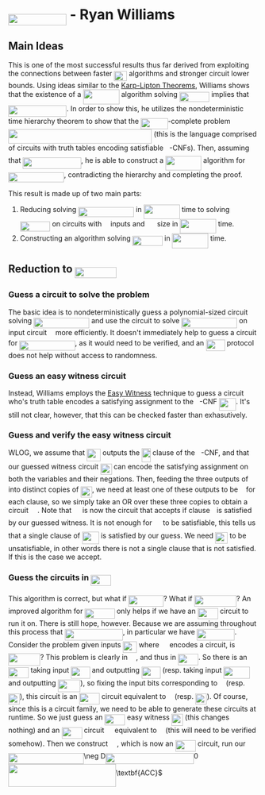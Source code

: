 # <img src="/notes/papers/tex/c464c32159fb6b1c835b3a18e61d617b.svg?invert_in_darkmode&sanitize=true" align=middle width=117.41940374999999pt height=22.831056599999986pt/> - Ryan Williams

## Main Ideas

This is one of the most successful results thus far derived from exploiting the connections between faster <img src="/notes/papers/tex/95d4aeb7638140fd70ba48c1d0a76c2d.svg?invert_in_darkmode&sanitize=true" align=middle width=25.890204449999988pt height=20.09134050000002pt/> algorithms and stronger circuit lower bounds.  Using ideas similar to the [Karp-Lipton Theorems](https://matthewkatzman.github.io/notes/background/karpLipton.html), Williams shows that the existence of a <img src="/notes/papers/tex/580d2dd5f5e10006692ef30c167f899b.svg?invert_in_darkmode&sanitize=true" align=middle width=72.96195554999998pt height=29.190975000000005pt/> algorithm solving <img src="/notes/papers/tex/e7580cf94f7e56cdc50b4caab1ea57d6.svg?invert_in_darkmode&sanitize=true" align=middle width=60.410476499999994pt height=20.09134050000002pt/> implies that <img src="/notes/papers/tex/c464c32159fb6b1c835b3a18e61d617b.svg?invert_in_darkmode&sanitize=true" align=middle width=117.41940374999999pt height=22.831056599999986pt/>.  In order to show this, he utilizes the nondeterministic time hierarchy theorem to show that the <img src="/notes/papers/tex/3262497f78af8a499e76e85f7bdb9422.svg?invert_in_darkmode&sanitize=true" align=middle width=54.42894764999999pt height=22.55708729999998pt/>-complete problem <img src="/notes/papers/tex/6bab82e097333608b39a4f0318a259f0.svg?invert_in_darkmode&sanitize=true" align=middle width=289.35310305pt height=29.190975000000005pt/> (this is the language comprised of circuits with truth tables encoding satisfiable <img src="/notes/papers/tex/5dc642f297e291cfdde8982599601d7e.svg?invert_in_darkmode&sanitize=true" align=middle width=8.219209349999991pt height=21.18721440000001pt/>-CNFs).  Then, assuming that <img src="/notes/papers/tex/94fdaf8e26e648fb2cf841509b689fa2.svg?invert_in_darkmode&sanitize=true" align=middle width=117.41940374999999pt height=22.55708729999998pt/>, he is able to construct a <img src="/notes/papers/tex/e119a75a614a5a9010358e2c22694996.svg?invert_in_darkmode&sanitize=true" align=middle width=72.2355678pt height=28.92981300000002pt/> algorithm for <img src="/notes/papers/tex/c9142515ff708cd84adf6c3fa602afce.svg?invert_in_darkmode&sanitize=true" align=middle width=112.19088374999998pt height=20.09134050000002pt/>, contradicting the hierarchy and completing the proof.

This result is made up of two main parts:

1. Reducing solving <img src="/notes/papers/tex/c9142515ff708cd84adf6c3fa602afce.svg?invert_in_darkmode&sanitize=true" align=middle width=112.19088374999998pt height=20.09134050000002pt/> in <img src="/notes/papers/tex/580d2dd5f5e10006692ef30c167f899b.svg?invert_in_darkmode&sanitize=true" align=middle width=72.96195554999998pt height=29.190975000000005pt/> time to solving <img src="/notes/papers/tex/e7580cf94f7e56cdc50b4caab1ea57d6.svg?invert_in_darkmode&sanitize=true" align=middle width=60.410476499999994pt height=20.09134050000002pt/> on circuits with <img src="/notes/papers/tex/55a049b8f161ae7cfeb0197d75aff967.svg?invert_in_darkmode&sanitize=true" align=middle width=9.86687624999999pt height=14.15524440000002pt/> inputs and <img src="/notes/papers/tex/caffed0f63065b42501fe6d23e50bbf9.svg?invert_in_darkmode&sanitize=true" align=middle width=17.132905349999987pt height=27.91243950000002pt/> size in <img src="/notes/papers/tex/580d2dd5f5e10006692ef30c167f899b.svg?invert_in_darkmode&sanitize=true" align=middle width=72.96195554999998pt height=29.190975000000005pt/> time.
2. Constructing an algorithm solving <img src="/notes/papers/tex/e7580cf94f7e56cdc50b4caab1ea57d6.svg?invert_in_darkmode&sanitize=true" align=middle width=60.410476499999994pt height=20.09134050000002pt/> in <img src="/notes/papers/tex/580d2dd5f5e10006692ef30c167f899b.svg?invert_in_darkmode&sanitize=true" align=middle width=72.96195554999998pt height=29.190975000000005pt/> time.

## Reduction to <img src="/notes/papers/tex/a80f5ecaa8042cd91d0c3c3d8c2a99b0.svg?invert_in_darkmode&sanitize=true" align=middle width=83.74385084999999pt height=22.55708729999998pt/>

### Guess a circuit to solve the problem

The basic idea is to nondeterministically guess a polynomial-sized circuit solving <img src="/notes/papers/tex/c9142515ff708cd84adf6c3fa602afce.svg?invert_in_darkmode&sanitize=true" align=middle width=112.19088374999998pt height=20.09134050000002pt/> and use the circuit to solve <img src="/notes/papers/tex/c9142515ff708cd84adf6c3fa602afce.svg?invert_in_darkmode&sanitize=true" align=middle width=112.19088374999998pt height=20.09134050000002pt/> on input circuit <img src="/notes/papers/tex/332cc365a4987aacce0ead01b8bdcc0b.svg?invert_in_darkmode&sanitize=true" align=middle width=9.39498779999999pt height=14.15524440000002pt/> more efficiently.  It doesn't immediately help to guess a circuit for <img src="/notes/papers/tex/c9142515ff708cd84adf6c3fa602afce.svg?invert_in_darkmode&sanitize=true" align=middle width=112.19088374999998pt height=20.09134050000002pt/>, as it would need to be verified, and an <img src="/notes/papers/tex/44ef1114da486eb37eea5ad4706dcb1a.svg?invert_in_darkmode&sanitize=true" align=middle width=38.03635109999999pt height=22.55708729999998pt/> protocol does not help without access to randomness.

### Guess an easy witness circuit

Instead, Williams employs the [Easy Witness](https://matthewkatzman.github.io/notes/papers/easyWitness.html) technique to guess a circuit who's truth table encodes a satisfying assignment to the <img src="/notes/papers/tex/5dc642f297e291cfdde8982599601d7e.svg?invert_in_darkmode&sanitize=true" align=middle width=8.219209349999991pt height=21.18721440000001pt/>-CNF <img src="/notes/papers/tex/083da1124b81d709f20f2575ae9138c3.svg?invert_in_darkmode&sanitize=true" align=middle width=34.06973294999999pt height=24.65753399999998pt/>.  It's still not clear, however, that this can be checked faster than exhasutively.

### Guess and verify the easy witness circuit

WLOG, we assume that <img src="/notes/papers/tex/8d41ab09ae7be76584ba0a0206c3aaae.svg?invert_in_darkmode&sanitize=true" align=middle width=27.843647699999988pt height=24.65753399999998pt/> outputs the <img src="/notes/papers/tex/2816079e0c533ee8a8148e5215141fe3.svg?invert_in_darkmode&sanitize=true" align=middle width=18.06055514999999pt height=27.91243950000002pt/> clause of the <img src="/notes/papers/tex/5dc642f297e291cfdde8982599601d7e.svg?invert_in_darkmode&sanitize=true" align=middle width=8.219209349999991pt height=21.18721440000001pt/>-CNF, and that our guessed witness circuit <img src="/notes/papers/tex/829155081bfc81fe0e227bcb9d85f0ec.svg?invert_in_darkmode&sanitize=true" align=middle width=22.979505449999987pt height=22.465723500000017pt/> can encode the satisfying assignment on both the variables and their negations.  Then, feeding the three outputs of <img src="/notes/papers/tex/332cc365a4987aacce0ead01b8bdcc0b.svg?invert_in_darkmode&sanitize=true" align=middle width=9.39498779999999pt height=14.15524440000002pt/> into distinct copies of <img src="/notes/papers/tex/829155081bfc81fe0e227bcb9d85f0ec.svg?invert_in_darkmode&sanitize=true" align=middle width=22.979505449999987pt height=22.465723500000017pt/>, we need at least one of these outputs to be <img src="/notes/papers/tex/034d0a6be0424bffe9a6e7ac9236c0f5.svg?invert_in_darkmode&sanitize=true" align=middle width=8.219209349999991pt height=21.18721440000001pt/> for each clause, so we simply take an OR over these three copies to obtain a circuit <img src="/notes/papers/tex/78ec2b7008296ce0561cf83393cb746d.svg?invert_in_darkmode&sanitize=true" align=middle width=14.06623184999999pt height=22.465723500000017pt/>.  Note that <img src="/notes/papers/tex/78ec2b7008296ce0561cf83393cb746d.svg?invert_in_darkmode&sanitize=true" align=middle width=14.06623184999999pt height=22.465723500000017pt/> is now the circuit that accepts if clause <img src="/notes/papers/tex/77a3b857d53fb44e33b53e4c8b68351a.svg?invert_in_darkmode&sanitize=true" align=middle width=5.663225699999989pt height=21.68300969999999pt/> is satisfied by our guessed witness.  It is not enough for <img src="/notes/papers/tex/78ec2b7008296ce0561cf83393cb746d.svg?invert_in_darkmode&sanitize=true" align=middle width=14.06623184999999pt height=22.465723500000017pt/> to be satisfiable, this tells us that a single clause of <img src="/notes/papers/tex/083da1124b81d709f20f2575ae9138c3.svg?invert_in_darkmode&sanitize=true" align=middle width=34.06973294999999pt height=24.65753399999998pt/> is satisfied by our guess.  We need <img src="/notes/papers/tex/b87e77f2609be78cb2c53d79f3503c69.svg?invert_in_darkmode&sanitize=true" align=middle width=25.02517214999999pt height=22.465723500000017pt/> to be unsatisfiable, in other words there is not a single clause that is not satisfied.  If this is the case we accept.

### Guess the circuits in <img src="/notes/papers/tex/28eff24ac0d17d1a919fe192b1b915f7.svg?invert_in_darkmode&sanitize=true" align=middle width=41.072846099999985pt height=22.55708729999998pt/>

This algorithm is correct, but what if <img src="/notes/papers/tex/e277ee1a6069bf8e89ce6e831dee12d8.svg?invert_in_darkmode&sanitize=true" align=middle width=70.55897144999999pt height=22.831056599999986pt/>?  What if <img src="/notes/papers/tex/a17cf7a047e98b90d06031b49d9b3654.svg?invert_in_darkmode&sanitize=true" align=middle width=84.96538379999998pt height=22.831056599999986pt/>?  An improved algorithm for <img src="/notes/papers/tex/e7580cf94f7e56cdc50b4caab1ea57d6.svg?invert_in_darkmode&sanitize=true" align=middle width=60.410476499999994pt height=20.09134050000002pt/> only helps if we have an <img src="/notes/papers/tex/28eff24ac0d17d1a919fe192b1b915f7.svg?invert_in_darkmode&sanitize=true" align=middle width=41.072846099999985pt height=22.55708729999998pt/> circuit to run it on.  There is still hope, however.  Because we are assuming throughout this process that <img src="/notes/papers/tex/94fdaf8e26e648fb2cf841509b689fa2.svg?invert_in_darkmode&sanitize=true" align=middle width=117.41940374999999pt height=22.55708729999998pt/>, in particular we have <img src="/notes/papers/tex/ee60ed589a44cddcdae677571b9630b6.svg?invert_in_darkmode&sanitize=true" align=middle width=75.91278089999999pt height=22.55708729999998pt/>.  Consider the problem given inputs <img src="/notes/papers/tex/916f0679823642ab7562419206bfad75.svg?invert_in_darkmode&sanitize=true" align=middle width=27.966501749999992pt height=22.465723500000017pt/> where <img src="/notes/papers/tex/9b325b9e31e85137d1de765f43c0f8bc.svg?invert_in_darkmode&sanitize=true" align=middle width=12.92464304999999pt height=22.465723500000017pt/> encodes a circuit, is <img src="/notes/papers/tex/f4272b724bec57f9e86ef14d41800725.svg?invert_in_darkmode&sanitize=true" align=middle width=64.49611739999999pt height=24.65753399999998pt/>?  This problem is clearly in <img src="/notes/papers/tex/a4cf30090cf9c69b2183d5a7e2b9e77c.svg?invert_in_darkmode&sanitize=true" align=middle width=12.92230829999999pt height=22.55708729999998pt/>, and thus in <img src="/notes/papers/tex/28eff24ac0d17d1a919fe192b1b915f7.svg?invert_in_darkmode&sanitize=true" align=middle width=41.072846099999985pt height=22.55708729999998pt/>.  So there is an <img src="/notes/papers/tex/28eff24ac0d17d1a919fe192b1b915f7.svg?invert_in_darkmode&sanitize=true" align=middle width=41.072846099999985pt height=22.55708729999998pt/> taking input <img src="/notes/papers/tex/7392a8cd69b275fa1798ef94c839d2e0.svg?invert_in_darkmode&sanitize=true" align=middle width=38.135511149999985pt height=24.65753399999998pt/> and outputting <img src="/notes/papers/tex/7392a8cd69b275fa1798ef94c839d2e0.svg?invert_in_darkmode&sanitize=true" align=middle width=38.135511149999985pt height=24.65753399999998pt/> (resp. taking input <img src="/notes/papers/tex/d685be28f5dbcb008288cbc1f5d54d45.svg?invert_in_darkmode&sanitize=true" align=middle width=52.54192019999999pt height=24.65753399999998pt/> and outputting <img src="/notes/papers/tex/9cfa87d83204231f2cfadae5dc6a7189.svg?invert_in_darkmode&sanitize=true" align=middle width=45.236040299999985pt height=24.65753399999998pt/>), so fixing the input bits corresponding to <img src="/notes/papers/tex/332cc365a4987aacce0ead01b8bdcc0b.svg?invert_in_darkmode&sanitize=true" align=middle width=9.39498779999999pt height=14.15524440000002pt/> (resp. <img src="/notes/papers/tex/829155081bfc81fe0e227bcb9d85f0ec.svg?invert_in_darkmode&sanitize=true" align=middle width=22.979505449999987pt height=22.465723500000017pt/>), this circuit is an <img src="/notes/papers/tex/28eff24ac0d17d1a919fe192b1b915f7.svg?invert_in_darkmode&sanitize=true" align=middle width=41.072846099999985pt height=22.55708729999998pt/> circuit equivalent to <img src="/notes/papers/tex/332cc365a4987aacce0ead01b8bdcc0b.svg?invert_in_darkmode&sanitize=true" align=middle width=9.39498779999999pt height=14.15524440000002pt/> (resp. <img src="/notes/papers/tex/829155081bfc81fe0e227bcb9d85f0ec.svg?invert_in_darkmode&sanitize=true" align=middle width=22.979505449999987pt height=22.465723500000017pt/>).  Of course, since this is a circuit family, we need to be able to generate these circuits at runtime.  So we just guess an <img src="/notes/papers/tex/28eff24ac0d17d1a919fe192b1b915f7.svg?invert_in_darkmode&sanitize=true" align=middle width=41.072846099999985pt height=22.55708729999998pt/> easy witness <img src="/notes/papers/tex/55de7c977d70e96604c7d89b724a45b7.svg?invert_in_darkmode&sanitize=true" align=middle width=22.979505449999987pt height=24.7161288pt/> (this changes nothing) and an <img src="/notes/papers/tex/28eff24ac0d17d1a919fe192b1b915f7.svg?invert_in_darkmode&sanitize=true" align=middle width=41.072846099999985pt height=22.55708729999998pt/> circuit <img src="/notes/papers/tex/aca94dc4280088e4b15ee4be41751fd0.svg?invert_in_darkmode&sanitize=true" align=middle width=13.18495034999999pt height=24.7161288pt/> equivalent to <img src="/notes/papers/tex/332cc365a4987aacce0ead01b8bdcc0b.svg?invert_in_darkmode&sanitize=true" align=middle width=9.39498779999999pt height=14.15524440000002pt/> (this will need to be verified somehow).  Then we construct <img src="/notes/papers/tex/78ec2b7008296ce0561cf83393cb746d.svg?invert_in_darkmode&sanitize=true" align=middle width=14.06623184999999pt height=22.465723500000017pt/>, which is now an <img src="/notes/papers/tex/28eff24ac0d17d1a919fe192b1b915f7.svg?invert_in_darkmode&sanitize=true" align=middle width=41.072846099999985pt height=22.55708729999998pt/> circuit, run our <img src="/notes/papers/tex/16ddaff11c1eec12632551c84c51ee74.svg?invert_in_darkmode&sanitize=true" align=middle width=151.93776014999997pt height=22.831056599999986pt/>\neg D<img src="/notes/papers/tex/57ab2d67222c4bec4b078d70d035263a.svg?invert_in_darkmode&sanitize=true" align=middle width=178.0374948pt height=22.831056599999986pt/>0<img src="/notes/papers/tex/562962c781c5e3405c6564d7bd9f7726.svg?invert_in_darkmode&sanitize=true" align=middle width=216.91837035000003pt height=45.84475499999998pt/>\textbf{ACC}$

